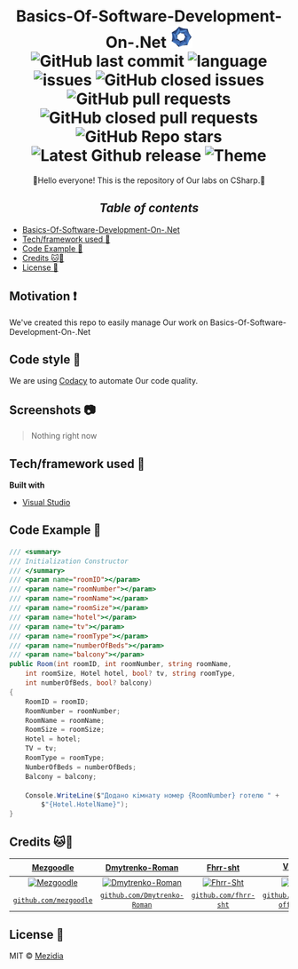<h1 id="Basics-Of-Software-Development-On-.Net" align="center">
  Basics-Of-Software-Development-On-.Net <img alt="logo" width="40" height="40" src="https://raw.githubusercontent.com/mezgoodle/images/master/MezidiaLogoTransparent.png" /><br>
  <img alt="GitHub last commit" src="https://img.shields.io/github/last-commit/mezidia/Basics-Of-Software-Development-On-.Net.svg?style=flat-square&logo=github&logoColor=white">
  <img alt="language" src="https://img.shields.io/badge/language-CSharp-blueviolet?style=flat-square" />
  <img alt="issues" src="https://img.shields.io/github/issues/mezidia/Basics-Of-Software-Development-On-.Net?style=flat-square" />
  <img alt="GitHub closed issues" src="https://img.shields.io/github/issues-closed/mezidia/Basics-Of-Software-Development-On-.Net?style=flat-square" />
  <img alt="GitHub pull requests" src="https://img.shields.io/github/issues-pr/mezidia/Basics-Of-Software-Development-On-.Net?style=flat-square" />
  <img alt="GitHub closed pull requests" src="https://img.shields.io/github/issues-pr-closed/mezidia/Basics-Of-Software-Development-On-.Net?style=flat-square" />
  <img alt="GitHub Repo stars" src="https://img.shields.io/github/stars/mezidia/Basics-Of-Software-Development-On-.Net?style=flat-square" />
  <img alt="Latest Github release" src="https://img.shields.io/github/release/mezidia/Basics-Of-Software-Development-On-.Net?style=flat-square" />
  <img alt="Theme" src="https://img.shields.io/badge/Theme-Study-brightgreen?style=flat-square" />
</h1>

<p align="center">
 🌟Hello everyone! This is the repository of Our labs on CSharp.🌟
</p>

<h2 align="center">
  <i>Table of contents</i>
</h2>

- [Basics-Of-Software-Development-On-.Net](#Basics-Of-Software-Development-On-.Net)
- [Tech/framework used :wrench:](#techframework-used-wrench)
- [Code Example :pushpin:](#code-example-pushpin)
- [Credits :cat::handshake:](#credits-cathandshake)
- [License :bookmark:](#license-bookmark)

## Motivation :exclamation:

We've created this repo to easily manage Our work on Basics-Of-Software-Development-On-.Net

## Code style :scroll:

We are using [Codacy](https://www.codacy.com/) to automate Our code quality.
 
## Screenshots :camera:

> Nothing right now

## Tech/framework used :wrench:

**Built with**

- [Visual Studio](https://visualstudio.microsoft.com/)

## Code Example :pushpin:

```csharp
/// <summary>
/// Initialization Constructor
/// </summary>
/// <param name="roomID"></param>
/// <param name="roomNumber"></param>
/// <param name="roomName"></param>
/// <param name="roomSize"></param>
/// <param name="hotel"></param>
/// <param name="tv"></param>
/// <param name="roomType"></param>
/// <param name="numberOfBeds"></param>
/// <param name="balcony"></param>
public Room(int roomID, int roomNumber, string roomName,
	int roomSize, Hotel hotel, bool? tv, string roomType,
	int numberOfBeds, bool? balcony)
{
	RoomID = roomID;
	RoomNumber = roomNumber;
	RoomName = roomName;
	RoomSize = roomSize;
	Hotel = hotel;
	TV = tv;
	RoomType = roomType;
	NumberOfBeds = numberOfBeds;
	Balcony = balcony;

	Console.WriteLine($"Додано кiмнату номер {RoomNumber} готелю " +
		$"{Hotel.HotelName}");
}
```

## Credits :cat::handshake:

| <a href="https://github.com/mezgoodle" target="_blank">**Mezgoodle**</a> | <a href="https://github.com/Dmytrenko-Roman" target="_blank">**Dmytrenko-Roman**</a> | <a href="https://github.com/fhrr-sht" target="_blank">**Fhrr-sht**</a> | <a href="https://github.com/VsIG-official" target="_blank">**VsIG**⭐️</a> |
| :---: |:---:| :---:| :---: |
| [![Mezgoodle](https://avatars.githubusercontent.com/u/41520940?s=400&u=530e013f3714e81792fc6b99399c7a6eda6ea63d&v=4)](https://github.com/mezgoodle) | [![Dmytrenko-Roman](https://avatars.githubusercontent.com/u/54878089?s=400&u=075796965fc5db27cc5b6b179b9325bf312ce0b9&v=4)](https://github.com/Dmytrenko-Roman) | [![Fhrr-Sht](https://avatars.githubusercontent.com/u/54956154?s=400&v=4)](https://github.com/fhrr-sht) | [![VsIG](https://avatars0.githubusercontent.com/u/50269023?s=400&u=522283a8fce57866b73427f94a742fb83e0b1b40&v=4)](https://github.com/VsIG-official)  |
| <a href="https://github.com/mezgoodle" target="_blank">`github.com/mezgoodle`</a> | <a href="https://github.com/Dmytrenko-Roman" target="_blank">`github.com/Dmytrenko-Roman`</a> | <a href="https://github.com/fhrr-sht" target="_blank">`github.com/fhrr-sht`</a> | <a href="https://github.com/VsIG-official" target="_blank">`github.com/VsIG-official`</a> |

## License :bookmark:

MIT © [Mezidia](https://github.com/mezidia)
